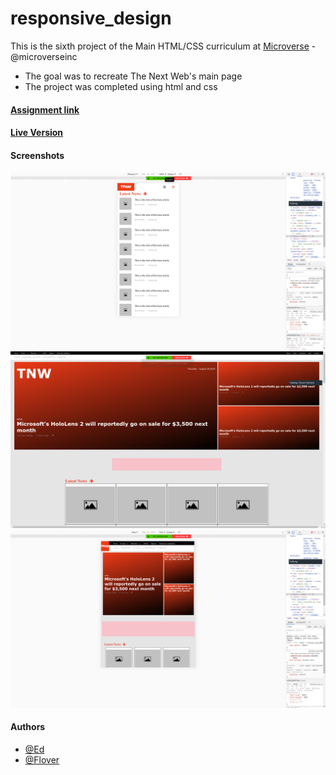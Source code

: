 # responsive_design

This is the sixth project of the Main HTML/CSS curriculum at [Microverse](https://www.microverse.org/) - @microverseinc

* The goal was to recreate The Next Web's main page 
* The project was completed using html and css 

#### [Assignment link](https://www.theodinproject.com/courses/html5-and-css3/lessons/responsive-design)

#### [Live Version](https://raw.githack.com/flov3rh/responsive_design/master/index.html)

#### Screenshots

![Not found Screenshot_2.png](assets/images/mobile_view.png)
![Not found Screenshot_1.png](assets/images/desktop_view.png)
![Not found Screenshot_3.png](assets/images/tab_view.png)

#### Authors

* [@Ed](https://github.com/edwinmoradian90)
* [@Flover](https://github.com/flov3rh)
